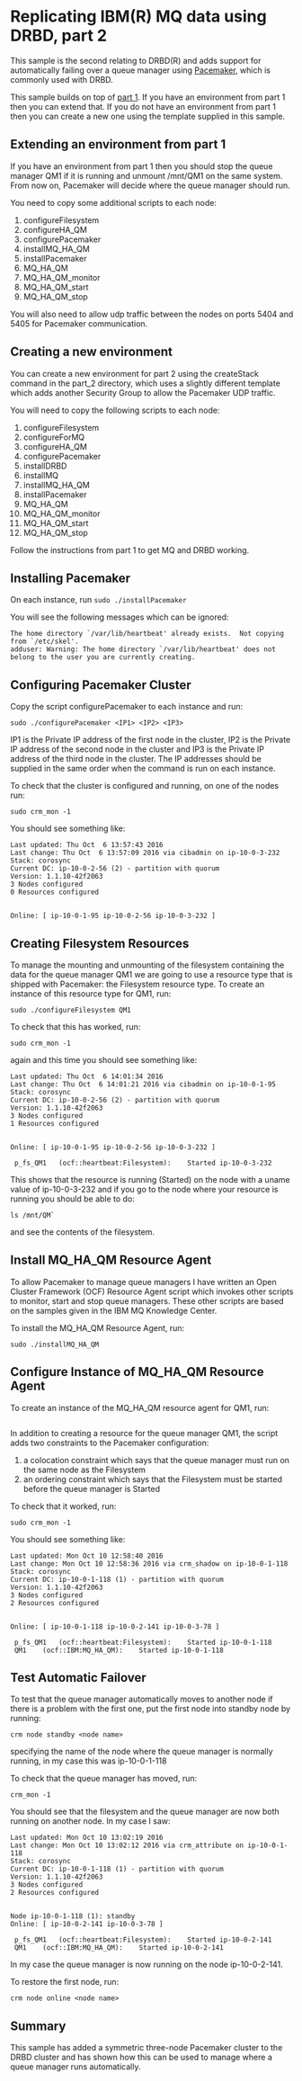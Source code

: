 # Replicating IBM(R) MQ data using DRBD, part 2

This sample is the second relating to DRBD(R) and adds support for automatically failing over a queue manager using [Pacemaker](http://clusterlabs.org/wiki/Pacemaker), which is commonly used with DRBD.

This sample builds on top of [part 1](../part_1). If you have an environment from part 1 then you can extend that. If you do not have an environment from part 1 then you can create a new one using the template supplied in this sample.

## Extending an environment from part 1

If you have an environment from part 1 then you should stop the queue manager QM1 if it is running and unmount /mnt/QM1 on the same system. From now on, Pacemaker will decide where the queue manager should run.

You need to copy some additional scripts to each node:

1. configureFilesystem
2. configureHA_QM
3. configurePacemaker
4. installMQ_HA_QM
5. installPacemaker
6. MQ_HA_QM
7. MQ_HA_QM_monitor
8. MQ_HA_QM_start
9. MQ_HA_QM_stop

You will also need to allow udp traffic between the nodes on ports 5404 and 5405 for Pacemaker communication.

## Creating a new environment

You can create a new environment for part 2 using the createStack command in the part_2 directory, which uses a slightly different template which adds another Security Group to allow the Pacemaker UDP traffic.

You will need to copy the following scripts to each node:

1. configureFilesystem
2. configureForMQ
3. configureHA_QM
4. configurePacemaker
5. installDRBD
6. installMQ
7. installMQ_HA_QM
8. installPacemaker
9. MQ_HA_QM
10. MQ_HA_QM_monitor
11. MQ_HA_QM_start
12. MQ_HA_QM_stop

Follow the instructions from part 1 to get MQ and DRBD working.

## Installing Pacemaker

On each instance, run `sudo ./installPacemaker`

You will see the following messages which can be ignored:

```
The home directory `/var/lib/heartbeat' already exists.  Not copying from `/etc/skel'.
adduser: Warning: The home directory `/var/lib/heartbeat' does not belong to the user you are currently creating.
```

## Configuring Pacemaker Cluster

Copy the script configurePacemaker to each instance and run:

```
sudo ./configurePacemaker <IP1> <IP2> <IP3>
```

IP1 is the Private IP address of the first node in the cluster, IP2 is the Private IP address of the second node in the cluster and IP3 is the Private IP address of the third node in the cluster. The IP addresses should be supplied in the same order when the command is run on each instance.

To check that the cluster is configured and running, on one of the nodes run:

```
sudo crm_mon -1
```

You should see something like:

```
Last updated: Thu Oct  6 13:57:43 2016
Last change: Thu Oct  6 13:57:09 2016 via cibadmin on ip-10-0-3-232
Stack: corosync
Current DC: ip-10-0-2-56 (2) - partition with quorum
Version: 1.1.10-42f2063
3 Nodes configured
0 Resources configured


Online: [ ip-10-0-1-95 ip-10-0-2-56 ip-10-0-3-232 ]
```

## Creating Filesystem Resources

To manage the mounting and unmounting of the filesystem containing the data for the queue manager QM1 we are going to use a resource type that is shipped with Pacemaker: the Filesystem resource type. To create an instance of this resource type for QM1, run:

```
sudo ./configureFilesystem QM1
```

To check that this has worked, run:

```
sudo crm_mon -1
```

again and this time you should see something like:

```
Last updated: Thu Oct  6 14:01:34 2016
Last change: Thu Oct  6 14:01:21 2016 via cibadmin on ip-10-0-1-95
Stack: corosync
Current DC: ip-10-0-2-56 (2) - partition with quorum
Version: 1.1.10-42f2063
3 Nodes configured
1 Resources configured


Online: [ ip-10-0-1-95 ip-10-0-2-56 ip-10-0-3-232 ]

 p_fs_QM1	(ocf::heartbeat:Filesystem):	Started ip-10-0-3-232
 ```

 This shows that the resource is running (Started) on the node with a uname value of ip-10-0-3-232 and if you go to the node where your resource is running you should be able to do:

 ```
 ls /mnt/QM`
 ```

 and see the contents of the filesystem.

## Install MQ_HA_QM Resource Agent

To allow Pacemaker to manage queue managers I have written an Open Cluster Framework (OCF) Resource Agent script which invokes other scripts to monitor, start and stop queue managers. These other scripts are based on the samples given in the IBM MQ Knowledge Center.

To install the MQ_HA_QM Resource Agent, run:

```
sudo ./installMQ_HA_QM
```

## Configure Instance of MQ_HA_QM Resource Agent

To create an instance of the MQ_HA_QM resource agent for QM1, run:

```sudo ./configureHA_QM QM1
```

In addition to creating a resource for the queue manager QM1, the script adds two constraints to the Pacemaker configuration:

1. a colocation constraint which says that the queue manager must run on the same node as the Filesystem
2. an ordering constraint which says that the Filesystem must be started before the queue manager is Started

To check that it worked, run:

```
sudo crm_mon -1
```

You should see something like:

```
Last updated: Mon Oct 10 12:58:40 2016
Last change: Mon Oct 10 12:58:36 2016 via crm_shadow on ip-10-0-1-118
Stack: corosync
Current DC: ip-10-0-1-118 (1) - partition with quorum
Version: 1.1.10-42f2063
3 Nodes configured
2 Resources configured


Online: [ ip-10-0-1-118 ip-10-0-2-141 ip-10-0-3-78 ]

 p_fs_QM1	(ocf::heartbeat:Filesystem):	Started ip-10-0-1-118
 QM1	(ocf::IBM:MQ_HA_QM):	Started ip-10-0-1-118
```

## Test Automatic Failover

To test that the queue manager automatically moves to another node if there is a problem with the first one, put the first node into standby node by running:

```
crm node standby <node name>
```

specifying the name of the node where the queue manager is normally running, in my case this was ip-10-0-1-118

To check that the queue manager has moved, run:

```
crm_mon -1
```

You should see that the filesystem and the queue manager are now both running on another node. In my case I saw:

```
Last updated: Mon Oct 10 13:02:19 2016
Last change: Mon Oct 10 13:02:12 2016 via crm_attribute on ip-10-0-1-118
Stack: corosync
Current DC: ip-10-0-1-118 (1) - partition with quorum
Version: 1.1.10-42f2063
3 Nodes configured
2 Resources configured


Node ip-10-0-1-118 (1): standby
Online: [ ip-10-0-2-141 ip-10-0-3-78 ]

 p_fs_QM1	(ocf::heartbeat:Filesystem):	Started ip-10-0-2-141
 QM1	(ocf::IBM:MQ_HA_QM):	Started ip-10-0-2-141
```

In my case the queue manager is now running on the node ip-10-0-2-141.

To restore the first node, run:

```
crm node online <node name>
```

## Summary

This sample has added a symmetric three-node Pacemaker cluster to the DRBD cluster and has shown how this can be used to manage where a queue manager runs automatically.

